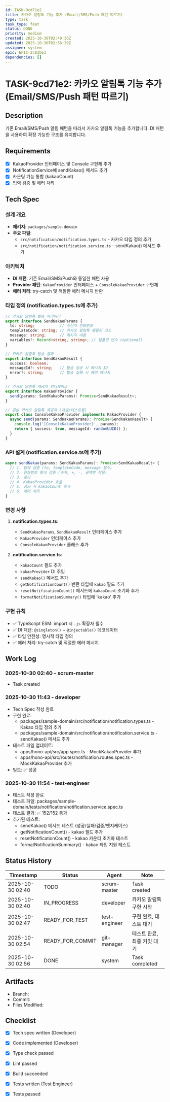 ```yaml
---
id: TASK-9cd71e2
title: 카카오 알림톡 기능 추가 (Email/SMS/Push 패턴 따르기)
type: task
task_type: feat
status: DONE
priority: medium
created: 2025-10-30T02:40:36Z
updated: 2025-10-30T02:56:39Z
assignee: system
epic: EPIC-2c83b63
dependencies: []
---
```


# TASK-9cd71e2: 카카오 알림톡 기능 추가 (Email/SMS/Push 패턴 따르기)

## Description

기존 Email/SMS/Push 알림 패턴을 따라서 카카오 알림톡 기능을 추가합니다. DI 패턴을 사용하여 확장 가능한 구조를 유지합니다.

## Requirements

- [x] KakaoProvider 인터페이스 및 Console 구현체 추가
- [x] NotificationService에 sendKakao() 메서드 추가
- [x] 카운팅 기능 통합 (kakaoCount)
- [x] 입력 검증 및 에러 처리

## Tech Spec

### 설계 개요
- **패키지**: `packages/sample-domain`
- **주요 파일**:
  - `src/notification/notification.types.ts` - 카카오 타입 정의 추가
  - `src/notification/notification.service.ts` - sendKakao() 메서드 추가

### 아키텍처
- **DI 패턴**: 기존 Email/SMS/Push와 동일한 패턴 사용
- **Provider 패턴**: `KakaoProvider` 인터페이스 + `ConsoleKakaoProvider` 구현체
- **에러 처리**: try-catch 및 적절한 에러 메시지 반환

### 타입 정의 (notification.types.ts에 추가)

```typescript
// 카카오 알림톡 발송 파라미터
export interface SendKakaoParams {
  to: string;           // 수신자 전화번호
  templateCode: string; // 카카오 알림톡 템플릿 코드
  message: string;      // 메시지 내용
  variables?: Record<string, string>; // 템플릿 변수 (optional)
}

// 카카오 알림톡 발송 결과
export interface SendKakaoResult {
  success: boolean;
  messageId?: string;   // 발송 성공 시 메시지 ID
  error?: string;       // 발송 실패 시 에러 메시지
}

// 카카오 알림톡 제공자 인터페이스
export interface KakaoProvider {
  send(params: SendKakaoParams): Promise<SendKakaoResult>;
}

// 콘솔 카카오 알림톡 제공자 (개발/테스트용)
export class ConsoleKakaoProvider implements KakaoProvider {
  async send(params: SendKakaoParams): Promise<SendKakaoResult> {
    console.log('[ConsoleKakaoProvider]', params);
    return { success: true, messageId: randomUUID() };
  }
}
```

### API 설계 (notification.service.ts에 추가)

```typescript
async sendKakao(params: SendKakaoParams): Promise<SendKakaoResult> {
  // 1. 입력 검증 (to, templateCode, message 필수)
  // 2. 전화번호 형식 검증 (숫자, +, -, 공백만 허용)
  // 3. 로깅
  // 4. KakaoProvider 호출
  // 5. 성공 시 kakaoCount 증가
  // 6. 에러 처리
}
```

### 변경 사항

1. **notification.types.ts**:
   - `SendKakaoParams`, `SendKakaoResult` 인터페이스 추가
   - `KakaoProvider` 인터페이스 추가
   - `ConsoleKakaoProvider` 클래스 추가

2. **notification.service.ts**:
   - `kakaoCount` 필드 추가
   - `kakaoProvider` DI 주입
   - `sendKakao()` 메서드 추가
   - `getNotificationCount()` 반환 타입에 `kakao` 필드 추가
   - `resetNotificationCount()` 메서드에 `kakaoCount` 초기화 추가
   - `formatNotificationSummary()` 타입에 'kakao' 추가

### 구현 규칙
- ✅ TypeScript ESM: import 시 `.js` 확장자 필수
- ✅ DI 패턴: `@singleton()` + `@injectable()` 데코레이터
- ✅ 타입 안전성: 명시적 타입 정의
- ✅ 에러 처리: try-catch 및 적절한 에러 메시지

## Work Log

### 2025-10-30 02:40 - scrum-master
- Task created

### 2025-10-30 11:43 - developer
- Tech Spec 작성 완료
- 구현 완료:
  - packages/sample-domain/src/notification/notification.types.ts - Kakao 타입 정의 추가
  - packages/sample-domain/src/notification/notification.service.ts - sendKakao() 메서드 추가
- 테스트 파일 업데이트:
  - apps/hono-api/src/app.spec.ts - MockKakaoProvider 추가
  - apps/hono-api/src/routes/notification.routes.spec.ts - MockKakaoProvider 추가
- 빌드: ✅ 성공

### 2025-10-30 11:54 - test-engineer
- 테스트 작성 완료
- 테스트 파일: packages/sample-domain/tests/notification/notification.service.spec.ts
- 테스트 결과: ✅ 152/152 통과
- 추가된 테스트:
  - sendKakao() 메서드 테스트 (성공/실패/검증/엣지케이스)
  - getNotificationCount() - kakao 필드 추가
  - resetNotificationCount() - kakao 카운터 초기화 테스트
  - formatNotificationSummary() - kakao 타입 지원 테스트

## Status History

| Timestamp | Status | Agent | Note |
|-----------|--------|-------|------|
| 2025-10-30 02:40 | TODO | scrum-master | Task created |
| 2025-10-30 02:40 | IN_PROGRESS | developer | 카카오 알림톡 구현 시작 |
| 2025-10-30 02:47 | READY_FOR_TEST | test-engineer | 구현 완료, 테스트 대기 |
| 2025-10-30 02:54 | READY_FOR_COMMIT | git-manager | 테스트 완료, 최종 커밋 대기 |
| 2025-10-30 02:56 | DONE | system | Task completed |

## Artifacts

- Branch:
- Commit:
- Files Modified:

## Checklist

- [x] Tech spec written (Developer)
- [x] Code implemented (Developer)
- [x] Type check passed
- [x] Lint passed
- [x] Build succeeded
- [x] Tests written (Test Engineer)
- [x] Tests passed

